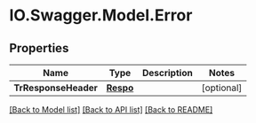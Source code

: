 # IO.Swagger.Model.Error
## Properties

Name | Type | Description | Notes
------------ | ------------- | ------------- | -------------
**TrResponseHeader** | [**Respo**](Respo.md) |  | [optional] 

[[Back to Model list]](../README.md#documentation-for-models) [[Back to API list]](../README.md#documentation-for-api-endpoints) [[Back to README]](../README.md)


